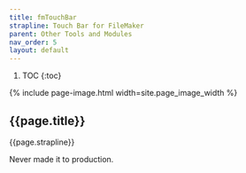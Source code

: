 ```yaml
---
title: fmTouchBar
strapline: Touch Bar for FileMaker
parent: Other Tools and Modules
nav_order: 5
layout: default
---
```

1. TOC
{:toc}

{% include page-image.html width=site.page_image_width %}

## {{page.title}}

{{page.strapline}}

Never made it to production.
